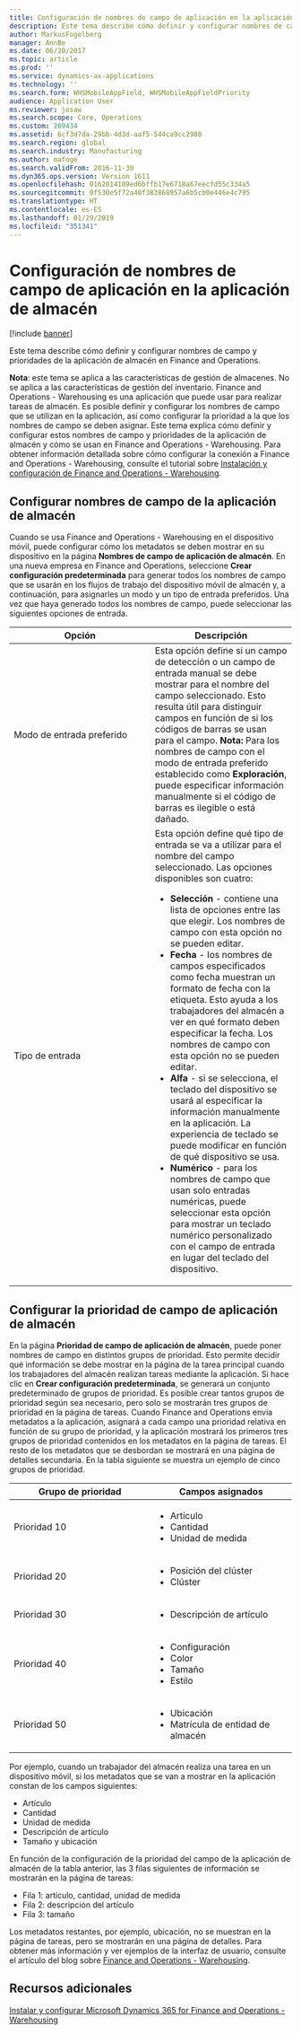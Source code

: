 ```yaml
---
title: Configuración de nombres de campo de aplicación en la aplicación de almacén
description: Este tema describe cómo definir y configurar nombres de campo y prioridades de la aplicación de almacén en Finance and Operations.
author: MarkusFogelberg
manager: AnnBe
ms.date: 06/20/2017
ms.topic: article
ms.prod: ''
ms.service: dynamics-ax-applications
ms.technology: ''
ms.search.form: WHSMobileAppField, WHSMobileAppFieldPriority
audience: Application User
ms.reviewer: josaw
ms.search.scope: Core, Operations
ms.custom: 269434
ms.assetid: 6cf3d7da-29bb-4d3d-aaf5-544ca9cc2980
ms.search.region: global
ms.search.industry: Manufacturing
ms.author: mafoge
ms.search.validFrom: 2016-11-30
ms.dyn365.ops.version: Version 1611
ms.openlocfilehash: 0162014189ed6bffb17e6718a67eecfd55c334a5
ms.sourcegitcommit: 0f530e5f72a40f383868957a6b5cb0e446e4c795
ms.translationtype: HT
ms.contentlocale: es-ES
ms.lasthandoff: 01/29/2019
ms.locfileid: "351341"
---
```

# <a name="configure-app-field-names-in-warehousing-app"></a>Configuración de nombres de campo de aplicación en la aplicación de almacén

[!include [banner](../includes/banner.md)]

Este tema describe cómo definir y configurar nombres de campo y prioridades de la aplicación de almacén en Finance and Operations. 

**Nota**: este tema se aplica a las características de gestión de almacenes. No se aplica a las características de gestión del inventario. Finance and Operations - Warehousing es una aplicación que puede usar para realizar tareas de almacén. Es posible definir y configurar los nombres de campo que se utilizan en la aplicación, así como configurar la prioridad a la que los nombres de campo se deben asignar. Este tema explica cómo definir y configurar estos nombres de campo y prioridades de la aplicación de almacén y cómo se usan en Finance and Operations - Warehousing. Para obtener información detallada sobre cómo configurar la conexión a Finance and Operations - Warehousing, consulte el tutorial sobre [Instalación y configuración de Finance and Operations - Warehousing](install-configure-warehousing-app.md).

## <a name="configure-warehouse-app-field-names"></a>Configurar nombres de campo de la aplicación de almacén

Cuando se usa Finance and Operations - Warehousing en el dispositivo móvil, puede configurar cómo los metadatos se deben mostrar en su dispositivo en la página **Nombres de campo de aplicación de almacén**. En una nueva empresa en Finance and Operations, seleccione **Crear configuración predeterminada** para generar todos los nombres de campo que se usarán en los flujos de trabajo del dispositivo móvil de almacén y, a continuación, para asignarles un modo y un tipo de entrada preferidos. Una vez que haya generado todos los nombres de campo, puede seleccionar las siguientes opciones de entrada.

<table>
<colgroup>
<col width="50%" />
<col width="50%" />
</colgroup>
<thead>
<tr class="header">
<th>Opción</th>
<th>Descripción</th>
</tr>
</thead>
<tbody>
<tr class="odd">
<td>Modo de entrada preferido</td>
<td>Esta opción define si un campo de detección o un campo de entrada manual se debe mostrar para el nombre del campo seleccionado. Esto resulta útil para distinguir campos en función de si los códigos de barras se usan para el campo. <strong>Nota:</strong> Para los nombres de campo con el modo de entrada preferido establecido como <strong>Exploración</strong>, puede especificar información manualmente si el código de barras es ilegible o está dañado.</td>
</tr>
<tr class="even">
<td>Tipo de entrada</td>
<td>Esta opción define qué tipo de entrada se va a utilizar para el nombre del campo seleccionado. Las opciones disponibles son cuatro:
<ul>
<li><strong>Selección</strong> - contiene una lista de opciones entre las que elegir. Los nombres de campo con esta opción no se pueden editar.</li>
<li><strong>Fecha</strong> - los nombres de campos especificados como fecha muestran un formato de fecha con la etiqueta. Esto ayuda a los trabajadores del almacén a ver en qué formato deben especificar la fecha. Los nombres de campo con esta opción no se pueden editar.</li>
<li><strong>Alfa</strong> - si se selecciona, el teclado del dispositivo se usará al especificar la información manualmente en la aplicación. La experiencia de teclado se puede modificar en función de qué dispositivo se usa.</li>
<li><strong>Numérico</strong> - para los nombres de campo que usan solo entradas numéricas, puede seleccionar esta opción para mostrar un teclado numérico personalizado con el campo de entrada en lugar del teclado del dispositivo.</li>
</ul></td>
</tr>
</tbody>
</table>

## <a name="configure-warehouse-app-field-priority"></a>Configurar la prioridad de campo de aplicación de almacén

En la página **Prioridad de campo de aplicación de almacén**, puede poner nombres de campo en distintos grupos de prioridad. Esto permite decidir qué información se debe mostrar en la página de la tarea principal cuando los trabajadores del almacén realizan tareas mediante la aplicación. Si hace clic en **Crear configuración predeterminada**, se generará un conjunto predeterminado de grupos de prioridad. Es posible crear tantos grupos de prioridad según sea necesario, pero solo se mostrarán tres grupos de prioridad en la página de tareas. Cuando Finance and Operations envía metadatos a la aplicación, asignará a cada campo una prioridad relativa en función de su grupo de prioridad, y la aplicación mostrará los primeros tres grupos de prioridad contenidos en los metadatos en la página de tareas. El resto de los metadatos que se desbordan se mostrará en una página de detalles secundaria. En la tabla siguiente se muestra un ejemplo de cinco grupos de prioridad.

<table>
<colgroup>
<col width="50%" />
<col width="50%" />
</colgroup>
<thead>
<tr class="header">
<th>Grupo de prioridad</th>
<th>Campos asignados</th>
</tr>
</thead>
<tbody>
<tr class="odd">
<td> Prioridad 10</td>
<td><ul>
<li>Artículo</li>
<li>Cantidad</li>
<li>Unidad de medida</li>
</ul></td>
</tr>
<tr class="even">
<td> Prioridad 20</td>
<td><ul>
<li>Posición del clúster</li>
<li>Clúster</li>
</ul></td>
</tr>
<tr class="odd">
<td> Prioridad 30</td>
<td><ul>
<li>Descripción de artículo</li>
</ul></td>
</tr>
<tr class="even">
<td> Prioridad 40</td>
<td><ul>
<li>Configuración</li>
<li>Color</li>
<li>Tamaño</li>
<li>Estilo</li>
</ul></td>
</tr>
<tr class="odd">
<td> Prioridad 50</td>
<td><ul>
<li>Ubicación</li>
<li>Matrícula de entidad de almacén</li>
</ul></td>
</tr>
</tbody>
</table>

Por ejemplo, cuando un trabajador del almacén realiza una tarea en un dispositivo móvil, si los metadatos que se van a mostrar en la aplicación constan de los campos siguientes:

-   Artículo
-   Cantidad
-   Unidad de medida
-   Descripción de artículo
-   Tamaño y ubicación

En función de la configuración de la prioridad del campo de la aplicación de almacén de la tabla anterior, las 3 filas siguientes de información se mostrarán en la página de tareas:

-   Fila 1: artículo, cantidad, unidad de medida
-   Fila 2: descripción del artículo
-   Fila 3: tamaño

Los metadatos restantes, por ejemplo, ubicación, no se muestran en la página de tareas, pero se mostrarán en una página de detalles. Para obtener más información y ver ejemplos de la interfaz de usuario, consulte el artículo del blog sobre [Finance and Operations - Warehousing](https://blogs.msdn.microsoft.com/dynamicsaxscm/2017/01/20/announcing-dynamics-365-for-operations-warehousing/).

<a name="additional-resources"></a>Recursos adicionales
--------

[Instalar y configurar Microsoft Dynamics 365 for Finance and Operations - Warehousing](install-configure-warehousing-app.md)



